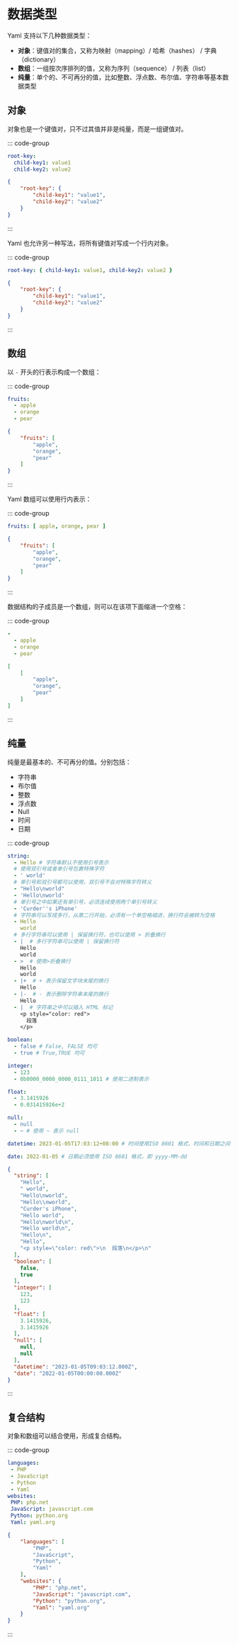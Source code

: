# 数据类型

Yaml 支持以下几种数据类型：

- **对象**：键值对的集合，又称为映射（mapping）/ 哈希（hashes） / 字典（dictionary）
- **数组**：一组按次序排列的值，又称为序列（sequence） / 列表（list）
- **纯量**：单个的、不可再分的值，比如整数、浮点数、布尔值、字符串等基本数据类型

## 对象

对象也是一个键值对，只不过其值并非是纯量，而是一组键值对。

::: code-group
```yaml [Yaml]
root-key:
  child-key1: value1
  child-key2: value2
```

```json [JSON]
{
    "root-key": {
        "child-key1": "value1",
        "child-key2": "value2"
    }
}
```
:::

Yaml 也允许另一种写法，将所有键值对写成一个行内对象。

::: code-group
```yaml [Yaml]
root-key: { child-key1: value1, child-key2: value2 }
```

```json
{
    "root-key": {
        "child-key1": "value1",
        "child-key2": "value2"
    }
}
```
:::

## 数组

以 `-` 开头的行表示构成一个数组：

::: code-group
```yaml [Yaml]
fruits:
  - apple
  - orange
  - pear
```

```json [JSON]
{
    "fruits": [
        "apple",
        "orange",
        "pear"
    ]
}
```
:::

Yaml 数组可以使用行内表示：

::: code-group
```yaml [Yaml]
fruits: [ apple, orange, pear ]
```
```json
{
    "fruits": [
        "apple",
        "orange",
        "pear"
    ]
}
```
:::

数据结构的子成员是一个数组，则可以在该项下面缩进一个空格：

::: code-group
```yaml [Yaml]
-
  - apple
  - orange
  - pear 
```

```json [JSON]
[
    [
        "apple",
        "orange",
        "pear"
    ]
]
```
::: 

## 纯量

纯量是最基本的、不可再分的值。分别包括：

* 字符串
* 布尔值
* 整数
* 浮点数
* Null
* 时间
* 日期

::: code-group
```yaml [Yaml]
string: 
  - Hello # 字符串默认不使用引号表示
  # 使用双引号或者单引号包裹特殊字符
  - ' world'
  # 单引号和双引号都可以使用，双引号不会对特殊字符转义
  - "Hello\nworld"
  - 'Hello\nworld'
  # 单引号之中如果还有单引号，必须连续使用两个单引号转义
  - 'Curder''s iPhone'
  # 字符串可以写成多行，从第二行开始，必须有一个单空格缩进，换行符会被转为空格
  - Hello
    world
  # 多行字符串可以使用 | 保留换行符，也可以使用 > 折叠换行
  - |  # 多行字符串可以使用 | 保留换行符
    Hello
    world
  - >  # 使用>折叠换行
    Hello
    world
  - |+  # + 表示保留文字块末尾的换行
    Hello
  - |-  # - 表示删除字符串末尾的换行
    Hello
  - |  # 字符串之中可以插入 HTML 标记
    <p style="color: red">
      段落
    </p>

boolean:
  - false # False, FALSE 均可
  - true # True,TRUE 均可

integer:
  - 123
  - 0b0000_0000_0000_0111_1011 # 使用二进制表示

float:
  - 3.1415926
  - 0.031415926e+2

null:
  - null
  - ~ # 使用 ~ 表示 null

datetime: 2023-01-05T17:03:12+08:00 # 时间使用ISO 8601 格式，时间和日期之间使用 T 连接，最后使用 + 代表时区

date: 2022-01-05 # 日期必须使用 ISO 8601 格式，即 yyyy-MM-dd
```

```json [Json]
{
  "string": [
    "Hello",
    " world",
    "Hello\nworld",
    "Hello\\nworld",
    "Curder's iPhone",
    "Hello world",
    "Hello\nworld\n",
    "Hello world\n",
    "Hello\n",
    "Hello",
    "<p style=\"color: red\">\n  段落\n</p>\n"
  ],
  "boolean": [
    false,
    true
  ],
  "integer": [
    123,
    123
  ],
  "float": [
    3.1415926,
    3.1415926
  ],
  "null": [
    null,
    null
  ],
  "datetime": "2023-01-05T09:03:12.000Z",
  "date": "2022-01-05T00:00:00.000Z"
}
```
:::


## 复合结构

对象和数组可以结合使用，形成复合结构。

::: code-group
```yaml [Yaml]
languages:
 - PHP
 - JavaScript
 - Python
 - Yaml
websites:
 PHP: php.net
 JavaScript: javascript.com 
 Python: python.org 
 Yaml: yaml.org 
```

```json [Json]
{
    "languages": [
        "PHP",
        "JavaScript",
        "Python",
        "Yaml"
    ],
    "websites": {
        "PHP": "php.net",
        "JavaScript": "javascript.com",
        "Python": "python.org",
        "Yaml": "yaml.org"
    }
}
```
:::